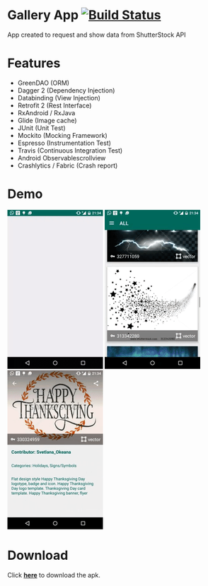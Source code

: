 # Gallery App [![Build Status](https://travis-ci.org/PedroOkawa/gallery-app.svg?branch=master)](https://travis-ci.org/PedroOkawa/gallery-app)

App created to request and show data from ShutterStock API

# Features

* GreenDAO (ORM)
* Dagger 2 (Dependency Injection)
* Databinding (View Injection)
* Retrofit 2 (Rest Interface)
* RxAndroid / RxJava
* Glide (Image cache)
* JUnit (Unit Test)
* Mockito (Mocking Framework)
* Espresso (Instrumentation Test)
* Travis (Continuous Integration Test)
* Android Observablescrollview
* Crashlytics / Fabric (Crash report)

# Demo

![Main](https://github.com/PedroOkawa/gallery-res/blob/master/main.gif)
![Share](https://github.com/PedroOkawa/gallery-res/blob/master/share.gif)
![Filter](https://github.com/PedroOkawa/gallery-res/blob/master/filter.gif)

# Download

Click **[here]** to download the apk.

[here]: <https://drive.google.com/open?id=0B5_VN1PHBSM8QmV6UkpiSUN4UlE>
